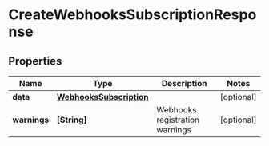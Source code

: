 # CreateWebhooksSubscriptionResponse

## Properties

Name | Type | Description | Notes
------------ | ------------- | ------------- | -------------
**data** | [**WebhooksSubscription**](WebhooksSubscription.md) |  | [optional] 
**warnings** | **[String]** | Webhooks registration warnings | [optional] 


